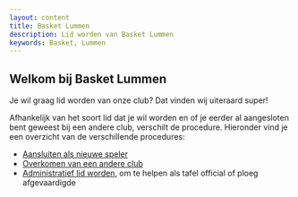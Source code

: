 ```yaml
---
layout: content
title: Basket Lummen
description: Lid worden van Basket Lummen
keywords: Basket, Lummen
---
```


## Welkom bij Basket Lummen

Je wil graag lid worden van onze club? Dat vinden wij uiteraard super!

Afhankelijk van het soort lid dat je wil worden en of je eerder al aangesloten bent geweest bij een andere club, verschilt de procedure. Hieronder vind je een overzicht van de verschillende procedures:

* [Aansluiten als nieuwe speler](/lid-worden/nieuw)
* [Overkomen van een andere club](/lid-worden/mutatie)
* [Administratief lid worden](/lid-worden/administratief), om te helpen als tafel official of ploeg afgevaardigde



